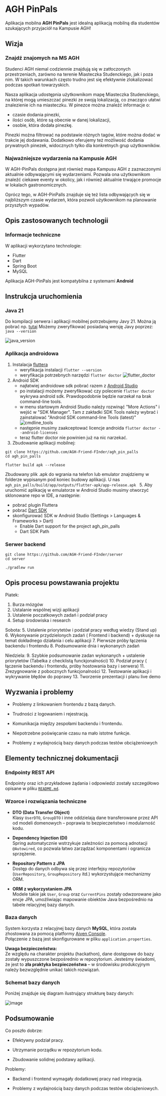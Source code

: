 # AGH PinPals
Aplikacja mobilna **AGH PinPals** jest idealną aplikacją mobilną dla studentów szukających przyjaciół na Kampusie AGH!

## Wizja

### Znajdź znajomych na MS AGH

Studenci AGH niemal codziennie znajdują się w zatłoczonych przestrzeniach, zarówno na terenie Miasteczka Studenckiego, jak i poza nim. W takich warunkach często trudno jest się efektywnie zlokalizować podczas spotkań towarzyskich.

Nasza aplikacja udostępnia użytkownikom mapę Miasteczka Studenckiego, na której mogą umieszczać pinezki ze swoją lokalizacją, co znacząco ułatwi znalezienie ich na miasteczku. W pinezce można znaleźć informacje o:

- czasie dodania pinezki,
- ilości osób, które są obecnie w danej lokalizacji,
- osobie, która dodała pinezkę.

Pinezki można filtrować na podstawie różnych tagów, które można dodać w trakcie jej dodawania. Dodatkowo oferujemy też możliwość dodania prywatnych pinezek, widocznych tylko dla konkretnych grup użytkowników.

### Najważniejsze wydarzenia na Kampusie AGH

W AGH-PinPals dostępna jest również mapa Kampusu AGH z zaznaczonymi aktualnie odbywającymi się wydarzeniami. Pozwala ona użytkownikom znaleźć ciekawe eventy w okolicy, jak i również aktualnie trwające promocje w lokalach gastronomicznych.

Oprócz tego, w AGH-PinPalls znajduje się też lista odbywających się w najbliższym czasie wydarzeń, która pozwoli użytkownikom na planowanie przyszłych wypadów.

## Opis zastosowanych technologii

### Informacje techniczne

W aplikacji wykorzytano technologie:

- Flutter
- Dart
- Spring Boot
- MySQL

Aplikacja AGH-PinPals jest kompatybilna z systemami **Android**

## Instrukcja uruchomienia
### Java 21
Do kompilacji serwera i aplikacji mobilnej potrzebujemy Javy 21. Można ją pobrać np. [tutaj](https://www.oracle.com/pl/java/technologies/downloads/#java21)
Możemy zweryfikować posiadaną wersję Javy poprzez: `java --version`

![java_version](https://github.com/user-attachments/assets/1dcf3c96-0b2d-4706-af32-c28d35fd2fce)

### Aplikacja androidowa
1. Instalacja [fluttera](https://docs.flutter.dev/get-started/install/)
   - weryfikacja instalacji `flutter --version`
   - weryfikacja potrzebnych narzędzi `flutter doctor`
  ![flutter_doctor](https://github.com/user-attachments/assets/80d341ea-21cd-4d8d-a2a5-e7e7cb1dbe7c)
2. Android SDK
   - najłatwiej androidowe sdk pobrać razem z [Android Studio](https://developer.android.com/studio?hl=pl)
   - po instalacji możemy zweryfikować czy polecenie `flutter doctor` wykrywa android sdk. Prawdopodobnie będzie narzekał na brak command-line tools.
   - w menu startowym Android Studio należy rozwinąć "More Actions" i wejść w "SDK Manager". Tam z zakładki SDK Tools należy wybrać i zainstalować "Android SDK command-line Tools (latest)"
   ![cmdline_tools](https://github.com/user-attachments/assets/aa707172-2cf8-4d7c-bd8f-f310d4c5a859)
   - następnie musimy zaakceptować licencje androida `flutter doctor --android-licenses`
   - teraz flutter doctor nie powinien już na nic narzekać. 
4. Zbudowanie aplikacji mobilnej:
```
git clone https://github.com/AGH-Friend-FInder/agh_pin_palls
cd agh_pin_palls

flutter build apk --release
```
Zbudowany plik .apk do wgrania na telefon lub emulator znajdziemy w folderze wypisanym pod koniec budowy aplikacji. U nas `agh_pin_palls/build/app/outputs/flutter-apk/app-release.apk `
5. Aby uruchomić aplikację w emulatorze w Android Studio musimy otworzyć sklonowane repo w IDE, a następnie:
   - pobrać plugin Fluttera
   - pobrać [Dart SDK](https://dart.dev/get-dart#install)
   - skonfigurować SDK w Android Studio (Settings > Languages & Frameworks > Dart)
     - Enable Dart support for the project agh_pin_palls
     - Dart SDK Path  
### Serwer backend
```
git clone https://github.com/AGH-Friend-FInder/server
cd server

./gradlew run
```
## Opis procesu powstawania projektu
Piatek:
1. Burza mózgów
2. Ustalanie wspólnej wizji aplikacji
3. Ustalenie poczatkowych zadań i podział pracy
4. Setup środowiska i research

Sobota:
5. Ustalenie priorytetów i podział pracy według wiedzy (Stand up)
6. Wykonywanie przydzielonych zadań ( Frontend i backend) + dyskusje na temat dokładnego działania i celu aplikacji
7. Pierwsze próby łączenia backendu i frontendu
8. Podsumowanie dnia i wykonanych zadań

Niedziela:
9. Szybkie podsumowanie zadan wykonanych + ustalenie priorytetów (Tabelka z checklistą funckjonalności)
10. Podział pracy ( łączenie backendu i frontendu, próby hostowania bazy i serwera)
11. Zrezygnowanie z pobocznych funkcjonalności
12. Testowanie aplikacji i wykrywanie błędów do poprawy
13. Tworzenie prezentacji i planu live demo



## Wyzwania i problemy
- Problemy z linkowaniem frontendu z bazą danych.

- Trudności z logowaniem i rejestracją.

- Komunikacja między zespołami backendu i frontendu.

- Niepotrzebne poświęcanie czasu na mało istotne funkcje.

- Problemy z wydajnością bazy danych podczas testów obciążeniowych

## Elementy technicznej dokumentacji

### Endpointy REST API

Endpointy oraz ich przykładowe żądania i odpowiedzi zostały szczegółowo opisane w pliku [`README.md`](https://github.com/AGH-Friend-FInder/server/blob/master/README.md).  

### Wzorce i rozwiązania techniczne

- **DTO (Data Transfer Object)**  
  Klasy `UserDTO`, `GroupDTO` i inne oddzielają dane transferowane przez API od modeli domenowych – poprawia to bezpieczeństwo i modularność kodu.

- **Dependency Injection (DI)**  
  Spring automatycznie wstrzykuje zależności za pomocą adnotacji `@Autowired`, co pozwala łatwo zarządzać komponentami i ogranicza sprzężenie.

- **Repository Pattern z JPA**  
  Dostęp do danych odbywa się przez interfejsy repozytoriów (`UserRepository`, `GroupRepository` itd.) wykorzystujące mechanizmy ORM.

- **ORM z wykorzystaniem JPA**  
  Modele takie jak `User`, `Group` oraz `CurrentPins` zostały odwzorowane jako encje JPA, umożliwiając mapowanie obiektów Java bezpośrednio na tabele relacyjnej bazy danych.

### Baza danych

System korzysta z relacyjnej bazy danych **MySQL**, która została zhostowana za pomocą platformy [Aiven Console](https://console.aiven.io).  
Połączenie z bazą jest skonfigurowane w pliku `application.properties`.

**Uwaga bezpieczeństwa:**  
Ze względu na charakter projektu (hackathon), dane dostępowe do bazy zostały wypuszczone bezpośrednio w repozytorium. Jesteśmy świadomi, że jest to **zła praktyka bezpieczeństwa** – w środowisku produkcyjnym należy bezwzględnie unikać takich rozwiązań.

### Schemat bazy danych

Poniżej znajduje się diagram ilustrujący strukturę bazy danych:

![image](https://github.com/user-attachments/assets/ad258f52-6844-48e3-ab28-b3780aa3cd8f)

## Podsumowanie
Co poszło dobrze:

- Efektywny podział pracy.

- Utrzymanie porządku w repozytorium kodu.

- Zbudowanie solidnej podstawy aplikacji.

Problemy:

- Backend i frontend wymagały dodatkowej pracy nad integracją.

- Problemy z wydajnością bazy danych podczas testów obciążeniowych.


